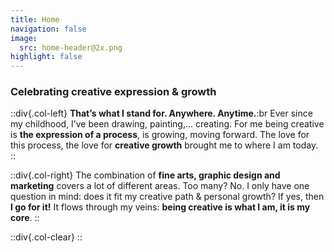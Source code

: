 ```yaml
---
title: Home
navigation: false
image:
  src: home-header@2x.png
highlight: false
---
```


### Celebrating creative expression & growth

::div{.col-left}
**That’s what I stand for. Anywhere. Anytime.**:br
Ever since my childhood, I’ve been drawing, painting,… creating. For me being creative is **the expression of a process**, is growing, moving forward. The love for this process, the love for **creative growth** brought me to where I am today.
::

::div{.col-right}
The combination of **fine arts, graphic design and marketing** covers a lot of different areas. Too many? No. I only have one question in mind: does it fit my creative path & personal growth? If yes, then **I go for it!**
It flows through my veins: **being creative is what I am, it is my core**.
::

::div{.col-clear}
::
